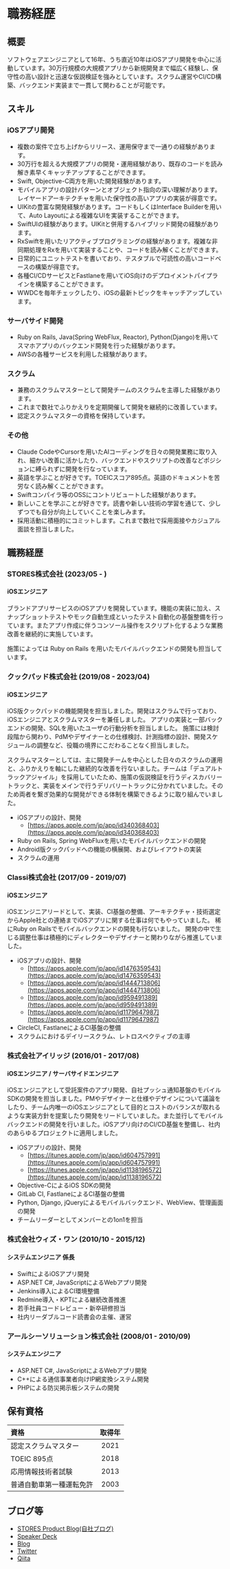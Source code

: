 # 職務経歴
## 概要

ソフトウェアエンジニアとして16年、うち直近10年はiOSアプリ開発を中心に活動しています。30万行規模の大規模アプリから新規開発まで幅広く経験し、保守性の高い設計と迅速な仮説検証を強みとしています。スクラム運営やCI/CD構築、バックエンド実装まで一貫して関わることが可能です。

## スキル
### iOSアプリ開発
- 複数の案件で立ち上げからリリース、運用保守まで一通りの経験があります。
- 30万行を超える大規模アプリの開発・運用経験があり、既存のコードを読み解き素早くキャッチアップすることができます。
- Swift, Objective-C両方を用いた開発経験があります。
- モバイルアプリの設計パターンとオブジェクト指向の深い理解があります。レイヤードアーキテクチャを用いた保守性の高いアプリの実装が得意です。
- UIKitの豊富な開発経験があります。コードもしくはInterface Builderを用いて、Auto Layoutによる複雑なUIを実装することができます。
- SwiftUIの経験があります。UIKitと併用するハイブリッド開発の経験があります。
- RxSwiftを用いたリアクティブプログラミングの経験があります。複雑な非同期処理をRxを用いて実装することや、コードを読み解くことができます。
- 日常的にユニットテストを書いており、テスタブルで可読性の高いコードベースの構築が得意です。
- 各種CI/CDサービスとFastlaneを用いてiOS向けのデプロイメントパイプラインを構築することができます。
- WWDCを毎年チェックしたり、iOSの最新トピックをキャッチアップしています。

### サーバサイド開発
- Ruby on Rails, Java(Spring WebFlux, Reactor), Python(Django)を用いてスマホアプリのバックエンド開発を行った経験があります。
- AWSの各種サービスを利用した経験があります。

### スクラム
- 兼務のスクラムマスターとして開発チームのスクラムを主導した経験があります。
- これまで数社でふりかえりを定期開催して開発を継続的に改善しています。
- 認定スクラムマスターの資格を保持しています。

### その他
- Claude CodeやCursorを用いたAIコーディングを日々の開発業務に取り入れ、細かい改善に活かしたり、バックエンドやスクリプトの改善などポジションに縛られずに開発を行なっています。
- 英語を学ぶことが好きです。TOEICスコア895点。英語のドキュメントを苦労なく読み解くことができます。
- Swiftコンパイラ等のOSSにコントリビュートした経験があります。
- 新しいことを学ぶことが好きです。読書や新しい技術の学習を通じて、少しずつでも自分が向上していくことを楽しみます。
- 採用活動に積極的にコミットします。これまで数社で採用面接やカジュアル面談を担当しました。

## 職務経歴

### STORES株式会社 (2023/05 - )

#### iOSエンジニア

ブランドアプリサービスのiOSアプリを開発しています。機能の実装に加え、スナップショットテストやモック自動生成といったテスト自動化の基盤整備を行っています。またアプリ作成に伴うコンソール操作をスクリプト化するような業務改善を継続的に実施しています。

施策によっては Ruby on Rails を用いたモバイルバックエンドの開発も担当しています。

### クックパッド株式会社 (2019/08 - 2023/04)

#### iOSエンジニア

iOS版クックパッドの機能開発を担当しました。開発はスクラムで行っており、iOSエンジニアとスクラムマスターを兼任しました。
アプリの実装と一部バックエンドの開発、SQLを用いたユーザの行動分析を担当しました。
施策には検討段階から関わり、PdMやデザイナーとの仕様検討、計測指標の設計、開発スケジュールの調整など、役職の境界にこだわることなく担当しました。

スクラムマスターとしては、主に開発チームを中心とした日々のスクラムの運用と、ふりかえりを軸にした継続的な改善を行ないました。チームは「デュアルトラックアジャイル」を採用していたため、施策の仮説検証を行うディスカバリートラックと、実装をメインで行うデリバリートラックに分かれていました。そのため両者を繋ぎ効果的な開発ができる体制を構築できるように取り組んでいました。

- iOSアプリの設計、開発
  - [https://apps.apple.com/jp/app/id340368403](https://apps.apple.com/jp/app/id340368403)
- Ruby on Rails, Spring WebFluxを用いたモバイルバックエンドの開発
- Android版クックパッドへの機能の横展開、およびレイアウトの実装
- スクラムの運用

### Classi株式会社 (2017/09 - 2019/07)

#### iOSエンジニア

iOSエンジニアリードとして、実装、CI基盤の整備、アーキテクチャ・技術選定からApple社との連絡までiOSアプリに関する仕事は何でもやっていました。
稀にRuby on Railsでモバイルバックエンドの開発も行ないました。
開発の中で生じる調整仕事は積極的にディレクターやデザイナーと関わりながら推進していました。

- iOSアプリの設計、開発
  - [https://apps.apple.com/jp/app/id1476359543](https://apps.apple.com/jp/app/id1476359543)
  - [https://apps.apple.com/jp/app/id1444713806](https://apps.apple.com/jp/app/id1444713806)
  - [https://apps.apple.com/jp/app/id959491389](https://apps.apple.com/jp/app/id959491389)
  - [https://apps.apple.com/jp/app/id1179647987](https://apps.apple.com/jp/app/id1179647987)
- CircleCI, FastlaneによるCI基盤の整備
- スクラムにおけるデイリースクラム、レトロスペクティブの主導

### 株式会社アイリッジ (2016/01 - 2017/08)
#### iOSエンジニア / サーバサイドエンジニア

iOSエンジニアとして受託案件のアプリ開発、自社プッシュ通知基盤のモバイルSDKの開発を担当しました。PMやデザイナーと仕様やデザインについて議論をしたり、チーム内唯一のiOSエンジニアとして目的とコストのバランスが取れるような実装方針を提案したり開発をリードしていました。また並行してモバイルバックエンドの開発を行いました。iOSアプリ向けのCI/CD基盤を整備し、社内のあらゆるプロジェクトに適用しました。

- iOSアプリの設計、開発
  - [https://itunes.apple.com/jp/app/id604757991](https://itunes.apple.com/jp/app/id604757991)
  - [https://itunes.apple.com/jp/app/id1138196572](https://itunes.apple.com/jp/app/id1138196572)
- Objective-CによるiOS SDKの開発
- GitLab CI, FastlaneによるCI基盤の整備
- Python, Django, jQueryによるモバイルバックエンド、WebView、管理画面の開発
- チームリーダーとしてメンバーとの1on1を担当

### 株式会社ウィズ・ワン (2010/10 - 2015/12)
#### システムエンジニア 係長

- SwiftによるiOSアプリ開発
- ASP.NET C#, JavaScriptによるWebアプリ開発
- Jenkins導入によるCI環境整備
- Redmine導入・KPTによる継続改善推進
- 若手社員コードレビュー・新卒研修担当
- 社内リーダブルコード読書会の主催、運営

### アールシーソリューション株式会社 (2008/01 - 2010/09)

#### システムエンジニア

- ASP.NET C#, JavaScriptによるWebアプリ開発
- C++による通信事業者向けIP網変換システム開発
- PHPによる防災掲示板システムの開発

## 保有資格
|資格|取得年|
|:----|:-------:|
|認定スクラムマスター|2021|
|TOEIC 895点|2018|
|応用情報技術者試験|2013|
|普通自動車第一種運転免許|2003|

## ブログ等

- [STORES Product Blog(自社ブログ)](https://product.st.inc/archive/author/enmtknt)
- [Speaker Deck](https://speakerdeck.com/enomotok)
- [Blog](http://enmtknt.hateblo.jp/)
- [Twitter](https://twitter.com/enomotok_)
- [Qiita](https://qiita.com/enomotok)

